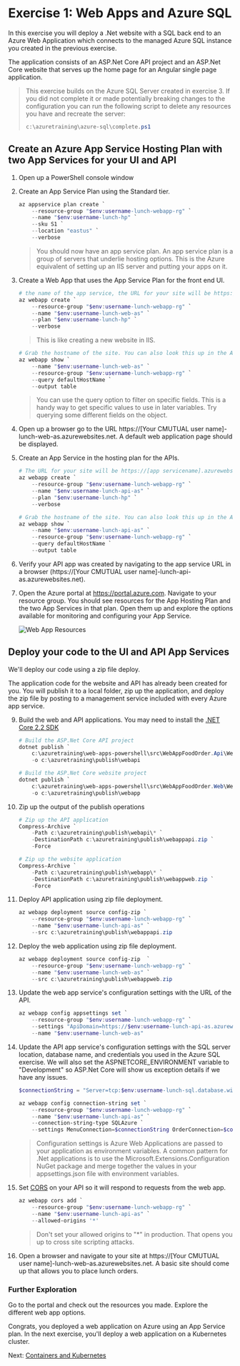 # Exercise 1: Web Apps and Azure SQL

In this exercise you will deploy a .Net website with a SQL back end to an Azure Web Application which connects to the managed Azure SQL instance you created in the previous exercise.

The application consists of an ASP.Net Core API project and an ASP.Net Core website that serves up the home page for an Angular single page application.

> This exercise builds on the Azure SQL Server created in exercise 3. If you did not complete it or made potentially breaking changes to the configuration you can run the following script to delete any resources you have and recreate the server:
> ```powershell
> c:\azuretraining\azure-sql\complete.ps1
> ```

## Create an Azure App Service Hosting Plan with two App Services for your UI and API

1. Open up a PowerShell console window
<!--and navigate to the azuretraining folder you downloaded in step 2.-->

<!--
2. Set a variable for the resource group you created in previous exercises. You will use this variable in many of the commands for this exercise so you don't have to retype it.

    ```powershell
    $resourceGroupName = "$env:username-lunch-webapp-rg"
    ```

    > The $env variable is a built in Powershell value that allows you to access system information. Here you are using it  (`$env:username`) to get your Windows user name to make your resource group name is unique in case you are sharing a subscription with other class members.
-->

2. Create an App Service Plan using the Standard tier.

    ```powershell
    az appservice plan create `
        --resource-group "$env:username-lunch-webapp-rg" `
        --name "$env:username-lunch-hp" `
        --sku S1 `
        --location "eastus" `
        --verbose
    ```

    > You should now have an app service plan. An app service plan is a group of servers that underlie hosting options. This is the Azure equivalent of setting up an IIS server and putting your apps on it.

4. Create a Web App that uses the App Service Plan for the front end UI.

    ```powershell
    # the name of the app service, the URL for your site will be https://[app servicename].azurewebsites.net
    az webapp create `
        --resource-group "$env:username-lunch-webapp-rg" `
        --name "$env:username-lunch-web-as" `
        --plan "$env:username-lunch-hp" `
        --verbose
    ```

    > This is like creating a new website in IIS.

    ```powershell
    # Grab the hostname of the site. You can also look this up in the Azure portal.
    az webapp show `
        --name "$env:username-lunch-web-as" `
        --resource-group "$env:username-lunch-webapp-rg" `
        --query defaultHostName `
        --output table
    ```

    > You can use the query option to filter on specific fields. This is a handy way to get specific values to use in later variables. Try querying some different fields on the object.

5. Open up a browser go to the URL https://[Your CMUTUAL user name]-lunch-web-as.azurewebsites.net.  A default web application page should be displayed.

6. Create an App Service in the hosting plan for the APIs.

    ```powershell
    # The URL for your site will be https://[app servicename].azurewebsites.net
    az webapp create `
        --resource-group "$env:username-lunch-webapp-rg" `
        --name "$env:username-lunch-api-as" `
        --plan "$env:username-lunch-hp" `
        --verbose

    # Grab the hostname of the site. You can also look this up in the Azure portal.
    az webapp show `
        --name "$env:username-lunch-api-as" `
        --resource-group "$env:username-lunch-webapp-rg" `
        --query defaultHostName `
        --output table
    ```

7. Verify your API app was created by navigating to the app service URL in a browser (https://[Your CMUTUAL user name]-lunch-api-as.azurewebsites.net).

8. Open the Azure portal at https://portal.azure.com.  Navigate to your resource group.  You should see resources for the App Hosting Plan and the two App Services in that plan.  Open them up and explore the options available for monitoring and configuring your App Service.

    ![Web App Resources](images/web-apps-resource-group.png)

## Deploy your code to the UI and API App Services

We'll deploy our code using a zip file deploy.

The application code for the website and API has already been created for you. You will publish it to a local folder, zip up the application, and deploy the zip file by posting to a management service included with every Azure app service.

9. Build the web and API applications. You may need to install the [.NET Core 2.2 SDK](https://dotnet.microsoft.com/download/visual-studio-sdks)

    ```powershell
    # Build the ASP.Net Core API project
    dotnet publish `
        c:\azuretraining\web-apps-powershell\src\WebAppFoodOrder.Api\WebAppFoodOrder.Api.csproj `
        -o c:\azuretraining\publish\webapi

    # Build the ASP.Net Core website project
    dotnet publish `
        c:\azuretraining\web-apps-powershell\src\WebAppFoodOrder.Web\WebAppFoodOrder.Web.csproj `
        -o c:\azuretraining\publish\webapp
    ```

10. Zip up the output of the publish operations

    ```powershell
    # Zip up the API application
    Compress-Archive `
        -Path c:\azuretraining\publish\webapi\* `
        -DestinationPath c:\azuretraining\publish\webappapi.zip `
        -Force

    # Zip up the website application
    Compress-Archive `
        -Path c:\azuretraining\publish\webapp\* `
        -DestinationPath c:\azuretraining\publish\webappweb.zip `
        -Force
    ```

11. Deploy API application using zip file deployment.

    ```powershell
    az webapp deployment source config-zip `
        --resource-group "$env:username-lunch-webapp-rg" `
        --name "$env:username-lunch-api-as" `
        --src c:\azuretraining\publish\webappapi.zip
    ```

12. Deploy the web application using zip file deployment.

    ```powershell
    az webapp deployment source config-zip  `
        --resource-group "$env:username-lunch-webapp-rg" `
        --name "$env:username-lunch-web-as" `
        --src c:\azuretraining\publish\webappweb.zip
    ```

13. Update the web app service's configuration settings with the URL of the API.

    ```powershell
    az webapp config appsettings set `
        --resource-group "$env:username-lunch-webapp-rg" `
        --settings "ApiDomain=https://$env:username-lunch-api-as.azurewebsites.net" `
        --name "$env:username-lunch-web-as"
    ```

14. Update the API app service's configuration settings with the SQL server location, database name, and credentials you used in the Azure SQL exercise. We will also set the ASPNETCORE_ENVIRONMENT variable to "Development" so ASP.Net Core will show us exception details if we have any issues.

    ```powershell
    $connectionString = "Server=tcp:$env:username-lunch-sql.database.windows.net,1433;Initial Catalog=lunch-db;Persist Security Info=False;User ID=lunchadmin;Password=%Lunch4U!;MultipleActiveResultSets=False;Encrypt=True;TrustServerCertificate=False;Connection Timeout=30;"

    az webapp config connection-string set `
        --resource-group "$env:username-lunch-webapp-rg" `
        --name "$env:username-lunch-api-as" `
        --connection-string-type SQLAzure `
        --settings MenuConnection=$connectionString OrderConnection=$connectionString
    ```
    > Configuration settings is Azure Web Applications are passed to your application as environment variables.  A common pattern for .Net applications is to use the Microsoft.Extensions.Configuration NuGet package and merge together the values in your appsettings.json file with environment variables.

15. Set [CORS](https://docs.microsoft.com/en-us/rest/api/storageservices/cross-origin-resource-sharing--cors--support-for-the-azure-storage-services) on your API so it will respond to requests from the web app. 

    ```powershell
    az webapp cors add `
        --resource-group "$env:username-lunch-webapp-rg" `
        --name "$env:username-lunch-api-as" `
        --allowed-origins '*'
    ```

    > Don't set your allowed origins to "*" in production. That opens you up to cross site scripting attacks.

16. Open a browser and navigate to your site at https://[Your CMUTUAL user name]-lunch-web-as.azurewebsites.net.  A basic site should come up that allows you to place lunch orders.

### Further Exploration
Go to the portal and check out the resources you made. Explore the different web app options.

Congrats, you deployed a web application on Azure using an App Service plan. In the next exercise, you'll deploy a web application on a Kubernetes cluster.

Next: [Containers and Kubernetes](05-containers-kubernetes-cli.md)
